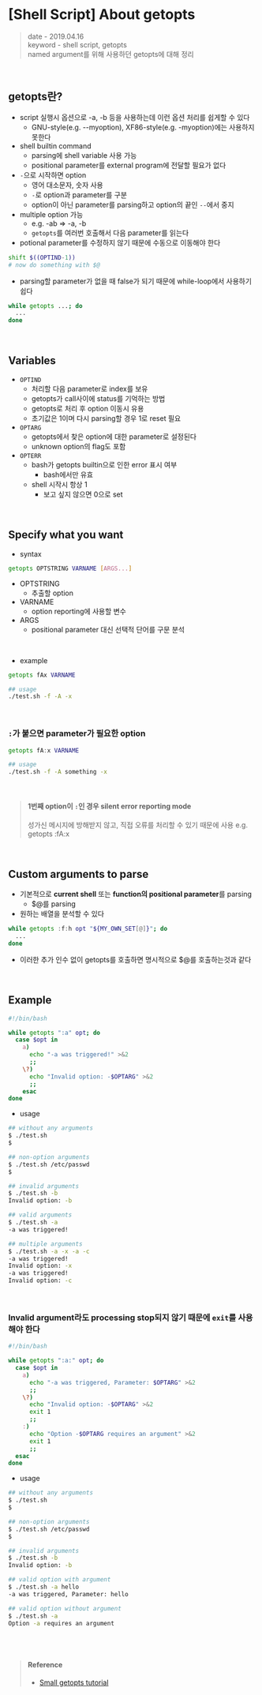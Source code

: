 # [Shell Script] About getopts
> date - 2019.04.16  
> keyword - shell script, getopts  
> named argument를 위해 사용하던 getopts에 대해 정리

<br>

## getopts란?
* script 실행시 옵션으로 -a, -b 등을 사용하는데 이런 옵션 처리를 쉽게할 수 있다
  * GNU-style(e.g. --myoption), XF86-style(e.g. -myoption)에는 사용하지 못한다
* shell builtin command
  * parsing에 shell variable 사용 가능
  * positional parameter를 external program에 전달할 필요가 없다
* `-`으로 시작하면 option
  * 영어 대소문자, 숫자 사용
  * `-`로 option과 parameter를 구분
  * option이 아닌 parameter를 parsing하고 option의 끝인 `--`에서 중지
* multiple option 가능
  * e.g. -ab => -a, -b
  * `getopts`를 여러번 호출해서 다음 parameter를 읽는다
* potional parameter를 수정하지 않기 때문에 수동으로 이동해야 한다
```sh
shift $((OPTIND-1))
# now do something with $@
```

* parsing할 parameter가 없을 때 false가 되기 때문에 while-loop에서 사용하기 쉽다
```sh
while getopts ...; do
  ...
done
```


<br>

## Variables
* `OPTIND`
  * 처리할 다음 parameter로 index를 보유
  * getopts가 call사이에 status를 기억하는 방법
  * getopts로 처리 후 option 이동시 유용
  * 초기값은 1이며 다시 parsing할 경우 1로 reset 필요
* `OPTARG`
  * getopts에서 찾은 option에 대한 parameter로 설정된다
  * unknown option의 flag도 포함
* `OPTERR`
  * bash가 getopts builtin으로 인한 error 표시 여부
    * bash에서만 유효
  * shell 시작시 항상 1
    * 보고 싶지 않으면 0으로 set


<br>

## Specify what you want
* syntax
```sh
getopts OPTSTRING VARNAME [ARGS...]
```
* OPTSTRING
    * 추출할 option
* VARNAME
    * option reporting에 사용할 변수
* ARGS
    * positional parameter 대신 선택적 단어를 구문 분석

<br>

* example
```sh
getopts fAx VARNAME

## usage
./test.sh -f -A -x
```


<br>

### `:`가 붙으면 parameter가 필요한 option
```sh
getopts fA:x VARNAME

## usage
./test.sh -f -A something -x
```

<br>

> #### 1번째 option이 `:`인 경우 **silent error reporting mode**
> 성가신 메시지에 방해받지 않고, 직접 오류를 처리할 수 있기 때문에 사용
> e.g. getopts :fA:x


<br>

## Custom arguments to parse
* 기본적으로 **current shell** 또는 **function의 positional parameter**를 parsing
  * $@를 parsing
* 원하는 배열을 분석할 수 있다
```sh
while getopts :f:h opt "${MY_OWN_SET[@]}"; do
  ...
done
```
* 이러한 추가 인수 없이 getopts를 호출하면 명시적으로 $@를 호출하는것과 같다


<br>

## Example
```sh
#!/bin/bash

while getopts ":a" opt; do
  case $opt in
    a)  
      echo "-a was triggered!" >&2 
      ;;
    \?) 
      echo "Invalid option: -$OPTARG" >&2 
      ;;
    esac
done
```

* usage
```sh
## without any arguments
$ ./test.sh
$

## non-option arguments
$ ./test.sh /etc/passwd
$

## invalid arguments
$ ./test.sh -b
Invalid option: -b

## valid arguments
$ ./test.sh -a
-a was triggered!

## multiple arguments
$ ./test.sh -a -x -a -c
-a was triggered!
Invalid option: -x
-a was triggered!
Invalid option: -c
```


<br>

### Invalid argument라도 processing stop되지 않기 때문에 `exit`를 사용해야 한다
```sh
#!/bin/bash

while getopts ":a:" opt; do
  case $opt in
    a)
      echo "-a was triggered, Parameter: $OPTARG" >&2
      ;;
    \?)
      echo "Invalid option: -$OPTARG" >&2
      exit 1
      ;;
    :)
      echo "Option -$OPTARG requires an argument" >&2
      exit 1
      ;;
  esac
done
```

* usage
```sh
## without any arguments
$ ./test.sh
$

## non-option arguments
$ ./test.sh /etc/passwd
$

## invalid arguments
$ ./test.sh -b
Invalid option: -b

## valid option with argument
$ ./test.sh -a hello
-a was triggered, Parameter: hello

## valid option without argument
$ ./test.sh -a
Option -a requires an argument
```


<br><br>

> #### Reference
> * [Small getopts tutorial](https://wiki.bash-hackers.org/howto/getopts_tutorial)

